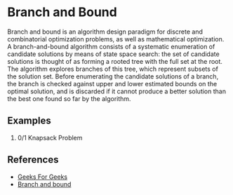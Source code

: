 # Branch and Bound

Branch and bound is an algorithm design paradigm for discrete and combinatorial optimization problems, as well as mathematical optimization. A branch-and-bound algorithm consists of a systematic enumeration of candidate solutions by means of state space search: the set of candidate solutions is thought of as forming a rooted tree with the full set at the root. The algorithm explores branches of this tree, which represent subsets of the solution set. Before enumerating the candidate solutions of a branch, the branch is checked against upper and lower estimated bounds on the optimal solution, and is discarded if it cannot produce a better solution than the best one found so far by the algorithm.

## Examples

1. 0/1 Knapsack Problem

## References

- [Geeks For Geeks](http://www.geeksforgeeks.org/branch-and-bound-set-1-introduction-with-01-knapsack/)
- [Branch and bound](https://en.wikipedia.org/wiki/Branch_and_bound)

